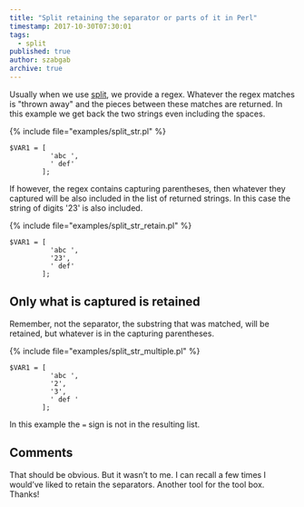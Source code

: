 ```yaml
---
title: "Split retaining the separator or parts of it in Perl"
timestamp: 2017-10-30T07:30:01
tags:
  - split
published: true
author: szabgab
archive: true
---
```



Usually when we use [split](/perl-split), we provide a regex.
Whatever the regex matches is "thrown away" and the pieces between these matches are returned.
In this example we get back the two strings even including the spaces.

{% include file="examples/split_str.pl" %}


```
$VAR1 = [
          'abc ',
          ' def'
        ];
```

If however, the regex contains capturing parentheses, then whatever they captured will be also included
in the list of returned strings. In this case the string of digits '23' is also included.

{% include file="examples/split_str_retain.pl" %}

```
$VAR1 = [
          'abc ',
          '23',
          ' def'
        ];
```

## Only what is captured is retained

Remember, not the separator, the substring that was matched, will be retained, but whatever is in
the capturing parentheses.

{% include file="examples/split_str_multiple.pl" %}

```
$VAR1 = [
          'abc ',
          '2',
          '3',
          ' def '
        ];
```

In this example the `=` sign is not in the resulting list.

## Comments

That should be obvious. But it wasn’t to me. I can recall a few times I would’ve liked to retain the separators. Another tool for the tool box. Thanks!


